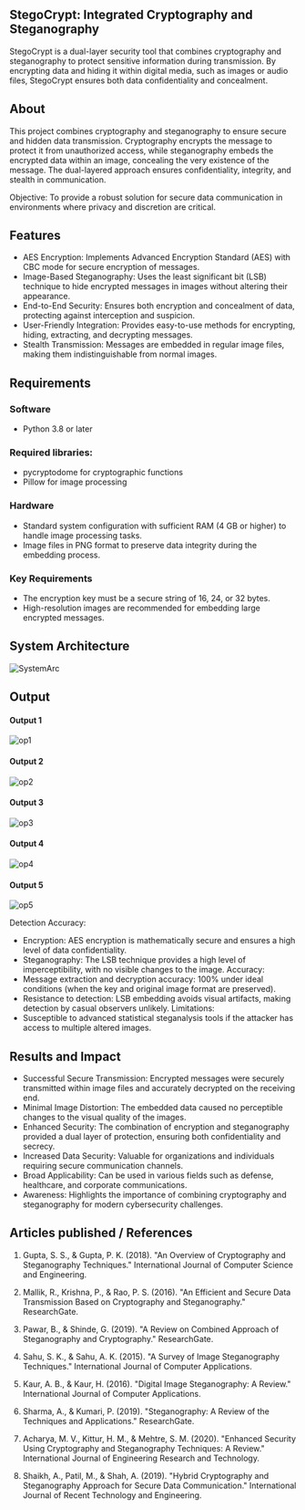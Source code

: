 ## StegoCrypt: Integrated Cryptography and Steganography

StegoCrypt is a dual-layer security tool that combines cryptography and steganography to protect sensitive information during transmission. By encrypting data and hiding it within digital media, such as images or audio files, StegoCrypt ensures both data confidentiality and concealment.

## About

This project combines cryptography and steganography to ensure secure and hidden data transmission. Cryptography encrypts the message to protect it from unauthorized access, while steganography embeds the encrypted data within an image, concealing the very existence of the message. The dual-layered approach ensures confidentiality, integrity, and stealth in communication.

Objective: To provide a robust solution for secure data communication in environments where privacy and discretion are critical.

## Features

- AES Encryption: Implements Advanced Encryption Standard (AES) with CBC mode for secure encryption of messages.
- Image-Based Steganography: Uses the least significant bit (LSB) technique to hide encrypted messages in images without altering their appearance.
- End-to-End Security: Ensures both encryption and concealment of data, protecting against interception and suspicion.
- User-Friendly Integration: Provides easy-to-use methods for encrypting, hiding, extracting, and decrypting messages.
- Stealth Transmission: Messages are embedded in regular image files, making them indistinguishable from normal images.

## Requirements

### Software
- Python 3.8 or later
### Required libraries:
- pycryptodome for cryptographic functions
- Pillow for image processing
### Hardware
- Standard system configuration with sufficient RAM (4 GB or higher) to handle image processing tasks.
- Image files in PNG format to preserve data integrity during the embedding process.
### Key Requirements
- The encryption key must be a secure string of 16, 24, or 32 bytes.
- High-resolution images are recommended for embedding large encrypted messages.


## System Architecture

![SystemArc](https://github.com/user-attachments/assets/9147f35e-f440-42ef-8d1c-67d46f88a228)

## Output

#### Output 1 

![op1](https://github.com/user-attachments/assets/0a61f96d-d37a-4f2b-8078-3955e9f547f3)

#### Output 2

![op2](https://github.com/user-attachments/assets/342836ba-08a9-4383-8333-bb59373a53ea)

#### Output 3

![op3](https://github.com/user-attachments/assets/4d5e9a68-f24c-4bf8-80de-969b5b6c2a4d)

#### Output 4

![op4](https://github.com/user-attachments/assets/bf52e791-db3c-46a7-873e-245607109756)

#### Output 5

![op5](https://github.com/user-attachments/assets/a5455b0f-3591-4811-bb3d-c4823a79f92a)

Detection Accuracy:
- Encryption: AES encryption is mathematically secure and ensures a high level of data confidentiality.
- Steganography: The LSB technique provides a high level of imperceptibility, with no visible changes to the image.
Accuracy:
- Message extraction and decryption accuracy: 100% under ideal conditions (when the key and original image format are preserved).
- Resistance to detection: LSB embedding avoids visual artifacts, making detection by casual observers unlikely.
Limitations:
- Susceptible to advanced statistical steganalysis tools if the attacker has access to multiple altered images.


## Results and Impact

- Successful Secure Transmission: Encrypted messages were securely transmitted within image files and accurately decrypted on the receiving end.
- Minimal Image Distortion: The embedded data caused no perceptible changes to the visual quality of the images.
- Enhanced Security: The combination of encryption and steganography provided a dual layer of protection, ensuring both confidentiality and secrecy.
- Increased Data Security: Valuable for organizations and individuals requiring secure communication channels.
- Broad Applicability: Can be used in various fields such as defense, healthcare, and corporate communications.
- Awareness: Highlights the importance of combining cryptography and steganography for modern cybersecurity challenges.

## Articles published / References
1. Gupta, S. S., & Gupta, P. K. (2018). "An Overview of Cryptography and Steganography Techniques." International Journal of Computer Science and Engineering.

2. Mallik, R., Krishna, P., & Rao, P. S. (2016). "An Efficient and Secure Data Transmission Based on Cryptography and Steganography." ResearchGate.

3. Pawar, B., & Shinde, G. (2019). "A Review on Combined Approach of Steganography and Cryptography." ResearchGate.

4. Sahu, S. K., & Sahu, A. K. (2015). "A Survey of Image Steganography Techniques." International Journal of Computer Applications.

5. Kaur, A. B., & Kaur, H. (2016). "Digital Image Steganography: A Review." International Journal of Computer Applications.

6. Sharma, A., & Kumari, P. (2019). "Steganography: A Review of the Techniques and Applications." ResearchGate.

7. Acharya, M. V., Kittur, H. M., & Mehtre, S. M. (2020). "Enhanced Security Using Cryptography and Steganography Techniques: A Review." International Journal of Engineering Research and Technology.

8. Shaikh, A., Patil, M., & Shah, A. (2019). "Hybrid Cryptography and Steganography Approach for Secure Data Communication." International Journal of Recent Technology and Engineering.
